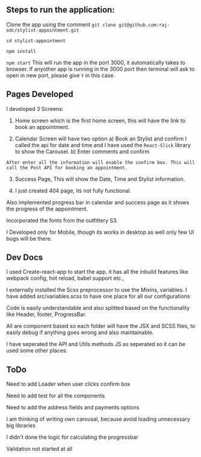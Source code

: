 ## Steps to run the application:
Clone the app using the comment `git clone git@github.com:raj-odc/stylist-appointment.git`

`cd stylist-appointment`

`npm install`

`npm start` 
This will run the app in the port 3000, it automatically takes to browser. If anyother app is running in the 3000 port then terminal will ask to open in new port, please give `Y` in this case.

## Pages Developed
I developed 3 Screens:
  1) Home screen which is the first home screen, this will have the link to book an appointment.

  2) Calendar Screen will have two option 
    a) Book an Stylist and confirm
      I called the api for date and time and I have used the `React-Slick` library to show the Carousel.
    b) Enter comments and confirm

    After enter all the information will enable the confirm box. This will call the Post API for booking an appointment.

  3) Success Page,
    This will show the Date, Time and Stylist information.
  
  4) I just created 404 page, its not fully functional.

Also implemented progress bar in calendar and success page as it shows the progress of the appointment.

Incorporated the fonts from the outfittery S3.

I Developed only for Mobile, though its works in desktop as well only few UI bugs will be there.

## Dev Docs
I used Create-react-app to start the app, it has all the inbuild features like webpack config, hot reload, babel support etc.,

I externally installed the Scss preprocessor to use the Mixins, variables. I have added src/variables.scss to have one place for all our configurations

Code is easily understandable and also splitted based on the functionality like Header, footer, ProgressBar.

All are component based so each folder will have the JSX and SCSS files, to easily debug if anything goes wrong and also maintainable.

I have seperated the API and Utils methods JS as seperated so it can be used some other places.

## ToDo
Need to add Loader when user clicks confirm box

Need to add test for all the components

Need to add the address fields and payments options

I am thinking of writing own carousal, because avoid loading unnecessary big libraries

I didn't done the logic for calculating the progressbar

Validation not started at all


















